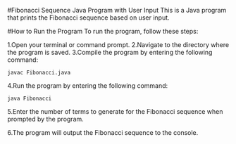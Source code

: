 #Fibonacci Sequence Java Program with User Input
This is a Java program that prints the Fibonacci sequence based on user input.

#How to Run the Program
To run the program, follow these steps:

1.Open your terminal or command prompt.
2.Navigate to the directory where the program is saved.
3.Compile the program by entering the following command:

```shell
javac Fibonacci.java
```

4.Run the program by entering the following command:

```shell
java Fibonacci
```

5.Enter the number of terms to generate for the Fibonacci sequence when prompted by the program.

6.The program will output the Fibonacci sequence to the console.
